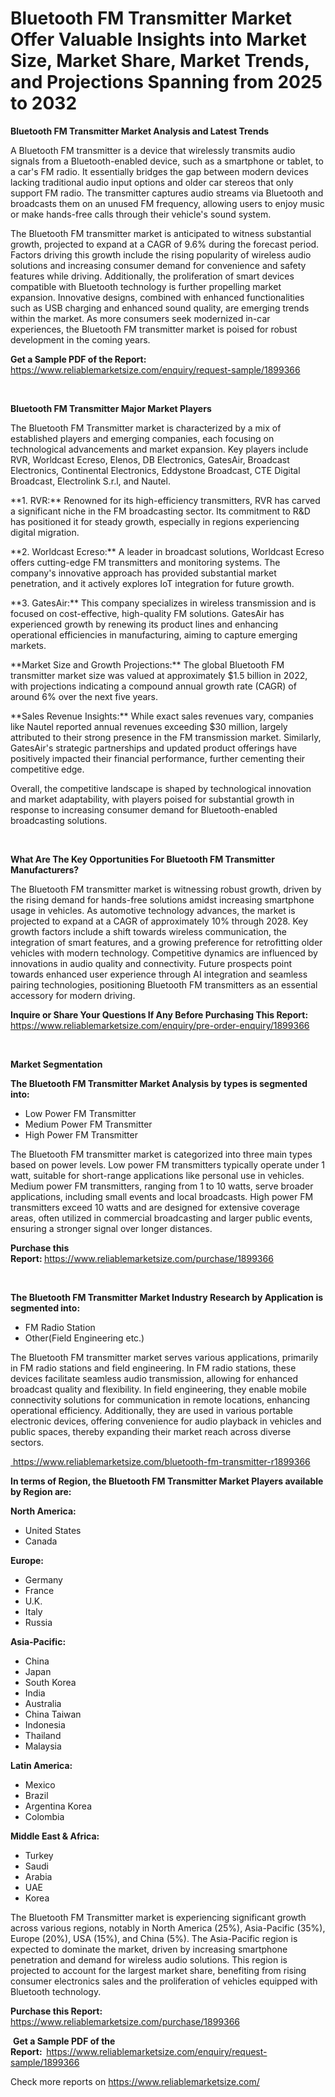 <p><h1>Bluetooth FM Transmitter Market Offer Valuable Insights into Market Size, Market Share, Market Trends, and Projections Spanning from 2025 to 2032</h1></p><p><strong>Bluetooth FM Transmitter Market Analysis and Latest Trends</strong></p>
<p><p>A Bluetooth FM transmitter is a device that wirelessly transmits audio signals from a Bluetooth-enabled device, such as a smartphone or tablet, to a car's FM radio. It essentially bridges the gap between modern devices lacking traditional audio input options and older car stereos that only support FM radio. The transmitter captures audio streams via Bluetooth and broadcasts them on an unused FM frequency, allowing users to enjoy music or make hands-free calls through their vehicle's sound system.</p><p>The Bluetooth FM transmitter market is anticipated to witness substantial growth, projected to expand at a CAGR of 9.6% during the forecast period. Factors driving this growth include the rising popularity of wireless audio solutions and increasing consumer demand for convenience and safety features while driving. Additionally, the proliferation of smart devices compatible with Bluetooth technology is further propelling market expansion. Innovative designs, combined with enhanced functionalities such as USB charging and enhanced sound quality, are emerging trends within the market. As more consumers seek modernized in-car experiences, the Bluetooth FM transmitter market is poised for robust development in the coming years.</p></p>
<p><strong>Get a Sample PDF of the Report:&nbsp;</strong> <a href="https://www.reliablemarketsize.com/enquiry/request-sample/1899366?utm_campaign=1836&utm_medium=2&utm_source=Github&utm_content=ia&utm_term=11022025&utm_id=bluetooth-fm-transmitter">https://www.reliablemarketsize.com/enquiry/request-sample/1899366</a></p>
<p>&nbsp;</p>
<p><strong>Bluetooth FM Transmitter Major Market Players</strong></p>
<p><p>The Bluetooth FM Transmitter market is characterized by a mix of established players and emerging companies, each focusing on technological advancements and market expansion. Key players include RVR, Worldcast Ecreso, Elenos, DB Electronics, GatesAir, Broadcast Electronics, Continental Electronics, Eddystone Broadcast, CTE Digital Broadcast, Electrolink S.r.l, and Nautel.</p><p>**1. RVR:** Renowned for its high-efficiency transmitters, RVR has carved a significant niche in the FM broadcasting sector. Its commitment to R&D has positioned it for steady growth, especially in regions experiencing digital migration. </p><p>**2. Worldcast Ecreso:** A leader in broadcast solutions, Worldcast Ecreso offers cutting-edge FM transmitters and monitoring systems. The company's innovative approach has provided substantial market penetration, and it actively explores IoT integration for future growth.</p><p>**3. GatesAir:** This company specializes in wireless transmission and is focused on cost-effective, high-quality FM solutions. GatesAir has experienced growth by renewing its product lines and enhancing operational efficiencies in manufacturing, aiming to capture emerging markets.</p><p>**Market Size and Growth Projections:** The global Bluetooth FM transmitter market size was valued at approximately $1.5 billion in 2022, with projections indicating a compound annual growth rate (CAGR) of around 6% over the next five years. </p><p>**Sales Revenue Insights:** While exact sales revenues vary, companies like Nautel reported annual revenues exceeding $30 million, largely attributed to their strong presence in the FM transmission market. Similarly, GatesAir's strategic partnerships and updated product offerings have positively impacted their financial performance, further cementing their competitive edge.</p><p>Overall, the competitive landscape is shaped by technological innovation and market adaptability, with players poised for substantial growth in response to increasing consumer demand for Bluetooth-enabled broadcasting solutions.</p></p>
<p>&nbsp;</p>
<p><strong>What Are The Key Opportunities For Bluetooth FM Transmitter Manufacturers?</strong></p>
<p><p>The Bluetooth FM transmitter market is witnessing robust growth, driven by the rising demand for hands-free solutions amidst increasing smartphone usage in vehicles. As automotive technology advances, the market is projected to expand at a CAGR of approximately 10% through 2028. Key growth factors include a shift towards wireless communication, the integration of smart features, and a growing preference for retrofitting older vehicles with modern technology. Competitive dynamics are influenced by innovations in audio quality and connectivity. Future prospects point towards enhanced user experience through AI integration and seamless pairing technologies, positioning Bluetooth FM transmitters as an essential accessory for modern driving.</p></p>
<p><strong>Inquire or Share Your Questions If Any Before Purchasing This Report:</strong> <a href="https://www.reliablemarketsize.com/enquiry/pre-order-enquiry/1899366?utm_campaign=1836&utm_medium=2&utm_source=Github&utm_content=ia&utm_term=11022025&utm_id=bluetooth-fm-transmitter">https://www.reliablemarketsize.com/enquiry/pre-order-enquiry/1899366</a></p>
<p>&nbsp;</p>
<p><strong>Market Segmentation</strong></p>
<p><strong>The Bluetooth FM Transmitter Market Analysis by types is segmented into:</strong></p>
<p><ul><li>Low Power FM Transmitter</li><li>Medium Power FM Transmitter</li><li>High Power FM Transmitter</li></ul></p>
<p><p>The Bluetooth FM transmitter market is categorized into three main types based on power levels. Low power FM transmitters typically operate under 1 watt, suitable for short-range applications like personal use in vehicles. Medium power FM transmitters, ranging from 1 to 10 watts, serve broader applications, including small events and local broadcasts. High power FM transmitters exceed 10 watts and are designed for extensive coverage areas, often utilized in commercial broadcasting and larger public events, ensuring a stronger signal over longer distances.</p></p>
<p><strong>Purchase this Report:&nbsp;</strong><a href="https://www.reliablemarketsize.com/purchase/1899366?utm_campaign=1836&utm_medium=2&utm_source=Github&utm_content=ia&utm_term=11022025&utm_id=bluetooth-fm-transmitter">https://www.reliablemarketsize.com/purchase/1899366</a></p>
<p>&nbsp;</p>
<p><strong>The Bluetooth FM Transmitter Market Industry Research by Application is segmented into:</strong></p>
<p><ul><li>FM Radio Station</li><li>Other(Field Engineering etc.)</li></ul></p>
<p><p>The Bluetooth FM transmitter market serves various applications, primarily in FM radio stations and field engineering. In FM radio stations, these devices facilitate seamless audio transmission, allowing for enhanced broadcast quality and flexibility. In field engineering, they enable mobile connectivity solutions for communication in remote locations, enhancing operational efficiency. Additionally, they are used in various portable electronic devices, offering convenience for audio playback in vehicles and public spaces, thereby expanding their market reach across diverse sectors.</p></p>
<p><a href="https://www.reliablemarketsize.com/bluetooth-fm-transmitter-r1899366?utm_campaign=1836&utm_medium=2&utm_source=Github&utm_content=ia&utm_term=11022025&utm_id=bluetooth-fm-transmitter">&nbsp;https://www.reliablemarketsize.com/bluetooth-fm-transmitter-r1899366</a></p>
<p><strong>In terms of Region, the Bluetooth FM Transmitter Market Players available by Region are:</strong></p>
<p>
    <p> <strong> North America: </strong>
        <ul>
            <li>United States</li>
            <li>Canada</li>
        </ul>
        </p> 
    <p> <strong> Europe: </strong>
        <ul>
            <li>Germany</li>
            <li>France</li>
            <li>U.K.</li>
            <li>Italy</li>
            <li>Russia</li>
        </ul>
        </p> 
    <p> <strong> Asia-Pacific: </strong>
        <ul>
            <li>China</li>
            <li>Japan</li>
            <li>South Korea</li>
            <li>India</li>
            <li>Australia</li>
            <li>China Taiwan</li>
            <li>Indonesia</li>
            <li>Thailand</li>
            <li>Malaysia</li>
        </ul>
        </p> 
    <p> <strong> Latin America: </strong>
        <ul>
            <li>Mexico</li>
            <li>Brazil</li>
            <li>Argentina Korea</li>
            <li>Colombia</li>
        </ul>
        </p> 
    <p> <strong> Middle East & Africa: </strong>
        <ul>
            <li>Turkey</li>
            <li>Saudi</li>
            <li>Arabia</li>
            <li>UAE</li>
            <li>Korea</li>
        </ul>
    </p>
    </p>
<p><p>The Bluetooth FM Transmitter market is experiencing significant growth across various regions, notably in North America (25%), Asia-Pacific (35%), Europe (20%), USA (15%), and China (5%). The Asia-Pacific region is expected to dominate the market, driven by increasing smartphone penetration and demand for wireless audio solutions. This region is projected to account for the largest market share, benefiting from rising consumer electronics sales and the proliferation of vehicles equipped with Bluetooth technology.</p></p>
<p><strong>Purchase this Report: </strong><a href="https://www.reliablemarketsize.com/purchase/1899366?utm_campaign=1836&utm_medium=2&utm_source=Github&utm_content=ia&utm_term=11022025&utm_id=bluetooth-fm-transmitter">https://www.reliablemarketsize.com/purchase/1899366</a></p>
<p>&nbsp;<strong>Get a Sample PDF of the Report:&nbsp;&nbsp;</strong><a href="https://www.reliablemarketsize.com/enquiry/request-sample/1899366?utm_campaign=1836&utm_medium=2&utm_source=Github&utm_content=ia&utm_term=11022025&utm_id=bluetooth-fm-transmitter">https://www.reliablemarketsize.com/enquiry/request-sample/1899366</a></p>
<p><strong></strong></p>
<p>Check more reports on <a href="https://www.reliablemarketsize.com/?utm_campaign=1836&utm_medium=2&utm_source=Github&utm_content=ia&utm_term=11022025&utm_id=bluetooth-fm-transmitter">https://www.reliablemarketsize.com/</a></p>